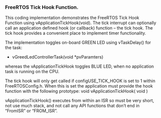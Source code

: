 ### FreeRTOS Tick Hook Function.</br>
This coding implementation demonstrates the FreeRTOS Tick Hook Function using vApplicationTickHook(void). The tick interrupt can optionally call an application defined hook (or callback) function – the tick hook. The tick hook provides a convenient place to implement timer functionality.</br>

The implementation toggles on-board GREEN LED using vTaskDelay() for the task:
- vGreedLedControllerTask(void *pvParamters)</br>

whereas the vApplicationTickHook toggles BLUE LED, when no application task is running on the CPU.

The tick hook will only get called if configUSE_TICK_HOOK is set to 1 within FreeRTOSConfig.h. When this is set the application must provide the hook function with the following prototype:
void vApplicationTickHook( void )

vApplicationTickHook() executes from within an ISR so must be very short, not use much stack, and not call any API functions that don’t end in “FromISR” or “FROM_ISR”.

